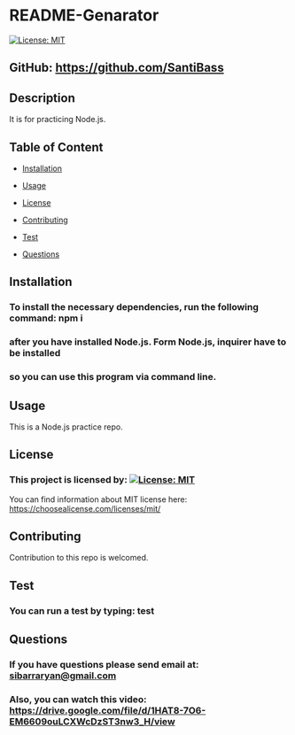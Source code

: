 
   
 
 # README-Genarator
 
 
  [![License: MIT](https://img.shields.io/badge/License-MIT-yellow.svg)](https://opensource.org/licenses/MIT)
 ## GitHub: https://github.com/SantiBass

  ## Description
  It is for practicing Node.js.
  


## Table of Content
  
  * [Installation](#installation)
  
  * [Usage](#usage
)
  
  *  [License](#license)

  * [Contributing](#contributing)

  * [Test](#test)

  * [Questions](#questions)
## Installation

### To install the necessary dependencies, run the following command: npm i
### after you have installed Node.js. Form Node.js, inquirer have to be installed 
### so you can use this program via command line. 


  

## Usage
This is a Node.js practice repo.

## License
### This project is licensed by:  [![License: MIT](https://img.shields.io/badge/License-MIT-yellow.svg)](https://opensource.org/licenses/MIT)

You can find information about MIT license here: https://choosealicense.com/licenses/mit/


## Contributing
Contribution to this repo is welcomed.

## Test
### You can run a test by typing: test  

## Questions
### If you have questions please send email at: sibarraryan@gmail.com
### Also, you can watch this video: https://drive.google.com/file/d/1HAT8-7O6-EM6609ouLCXWcDzST3nw3_H/view

  